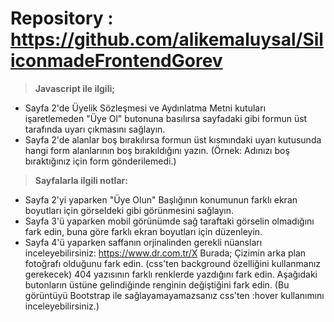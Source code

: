 # Repository : https://github.com/alikemaluysal/SiliconmadeFrontendGorev

> **Javascript ile ilgili;**

- Sayfa 2'de Üyelik Sözleşmesi ve Aydınlatma Metni kutuları işaretlemeden "Üye Ol" butonuna basılırsa sayfadaki gibi formun üst tarafında uyarı çıkmasını sağlayın.
- Sayfa 2'de alanlar boş bırakılırsa formun üst kısmındaki uyarı kutusunda hangi form alanlarının boş bırakıldığını yazın. (Örnek: Adınızı boş bıraktığınız için form gönderilemedi.)

> **Sayfalarla ilgili notlar:**

- Sayfa 2'yi yaparken "Üye Olun" Başlığının konumunun farklı ekran boyutları için görseldeki gibi görünmesini sağlayın.
- Sayfa 3'ü yaparken mobil görünümde sağ taraftaki görselin olmadığını fark edin, buna göre farklı ekran boyutları için düzenleyin.
- Sayfa 4'ü yaparken saffanın orjinalinden gerekli nüansları inceleyebilirsiniz: https://www.dr.com.tr/X
  Burada;
  Çizimin arka plan fotoğrafı olduğunu fark edin. (css'ten background özelliğini kullanmanız gerekecek)
  404 yazısının farklı renklerde yazdığını fark edin.
  Aşağıdaki butonların üstüne gelindiğinde renginin değiştiğini fark edin. (Bu görüntüyü Bootstrap ile sağlayamayamazsanız css'ten :hover kullanımını inceleyebilirsiniz.)
